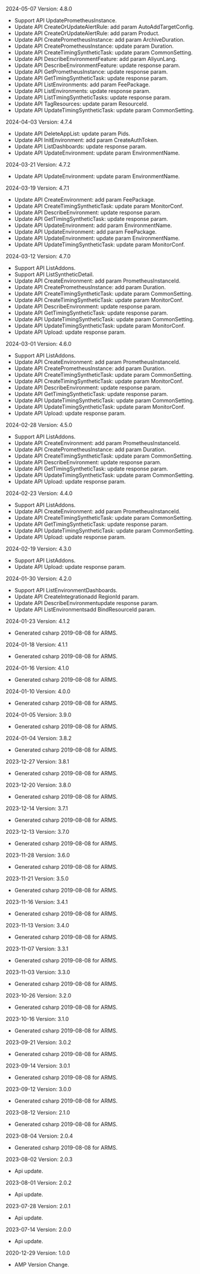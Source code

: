 2024-05-07 Version: 4.8.0
- Support API UpdatePrometheusInstance.
- Update API CreateOrUpdateAlertRule: add param AutoAddTargetConfig.
- Update API CreateOrUpdateAlertRule: add param Product.
- Update API CreatePrometheusInstance: add param ArchiveDuration.
- Update API CreatePrometheusInstance: update param Duration.
- Update API CreateTimingSyntheticTask: update param CommonSetting.
- Update API DescribeEnvironmentFeature: add param AliyunLang.
- Update API DescribeEnvironmentFeature: update response param.
- Update API GetPrometheusInstance: update response param.
- Update API GetTimingSyntheticTask: update response param.
- Update API ListEnvironments: add param FeePackage.
- Update API ListEnvironments: update response param.
- Update API ListTimingSyntheticTasks: update response param.
- Update API TagResources: update param ResourceId.
- Update API UpdateTimingSyntheticTask: update param CommonSetting.


2024-04-03 Version: 4.7.4
- Update API DeleteAppList: update param Pids.
- Update API InitEnvironment: add param CreateAuthToken.
- Update API ListDashboards: update response param.
- Update API UpdateEnvironment: update param EnvironmentName.


2024-03-21 Version: 4.7.2
- Update API UpdateEnvironment: update param EnvironmentName.


2024-03-19 Version: 4.7.1
- Update API CreateEnvironment: add param FeePackage.
- Update API CreateTimingSyntheticTask: update param MonitorConf.
- Update API DescribeEnvironment: update response param.
- Update API GetTimingSyntheticTask: update response param.
- Update API UpdateEnvironment: add param EnvironmentName.
- Update API UpdateEnvironment: add param FeePackage.
- Update API UpdateEnvironment: update param EnvironmentName.
- Update API UpdateTimingSyntheticTask: update param MonitorConf.


2024-03-12 Version: 4.7.0
- Support API ListAddons.
- Support API ListSyntheticDetail.
- Update API CreateEnvironment: add param PrometheusInstanceId.
- Update API CreatePrometheusInstance: add param Duration.
- Update API CreateTimingSyntheticTask: update param CommonSetting.
- Update API CreateTimingSyntheticTask: update param MonitorConf.
- Update API DescribeEnvironment: update response param.
- Update API GetTimingSyntheticTask: update response param.
- Update API UpdateTimingSyntheticTask: update param CommonSetting.
- Update API UpdateTimingSyntheticTask: update param MonitorConf.
- Update API Upload: update response param.


2024-03-01 Version: 4.6.0
- Support API ListAddons.
- Update API CreateEnvironment: add param PrometheusInstanceId.
- Update API CreatePrometheusInstance: add param Duration.
- Update API CreateTimingSyntheticTask: update param CommonSetting.
- Update API CreateTimingSyntheticTask: update param MonitorConf.
- Update API DescribeEnvironment: update response param.
- Update API GetTimingSyntheticTask: update response param.
- Update API UpdateTimingSyntheticTask: update param CommonSetting.
- Update API UpdateTimingSyntheticTask: update param MonitorConf.
- Update API Upload: update response param.


2024-02-28 Version: 4.5.0
- Support API ListAddons.
- Update API CreateEnvironment: add param PrometheusInstanceId.
- Update API CreatePrometheusInstance: add param Duration.
- Update API CreateTimingSyntheticTask: update param CommonSetting.
- Update API DescribeEnvironment: update response param.
- Update API GetTimingSyntheticTask: update response param.
- Update API UpdateTimingSyntheticTask: update param CommonSetting.
- Update API Upload: update response param.


2024-02-23 Version: 4.4.0
- Support API ListAddons.
- Update API CreateEnvironment: add param PrometheusInstanceId.
- Update API CreateTimingSyntheticTask: update param CommonSetting.
- Update API GetTimingSyntheticTask: update response param.
- Update API UpdateTimingSyntheticTask: update param CommonSetting.
- Update API Upload: update response param.


2024-02-19 Version: 4.3.0
- Support API ListAddons.
- Update API Upload: update response param.


2024-01-30 Version: 4.2.0
- Support API ListEnvironmentDashboards.
- Update API CreateIntegrationadd RegionId param.
- Update API DescribeEnvironmentupdate response param.
- Update API ListEnvironmentsadd BindResourceId param.


2024-01-23 Version: 4.1.2
- Generated csharp 2019-08-08 for ARMS.

2024-01-18 Version: 4.1.1
- Generated csharp 2019-08-08 for ARMS.

2024-01-16 Version: 4.1.0
- Generated csharp 2019-08-08 for ARMS.

2024-01-10 Version: 4.0.0
- Generated csharp 2019-08-08 for ARMS.

2024-01-05 Version: 3.9.0
- Generated csharp 2019-08-08 for ARMS.

2024-01-04 Version: 3.8.2
- Generated csharp 2019-08-08 for ARMS.

2023-12-27 Version: 3.8.1
- Generated csharp 2019-08-08 for ARMS.

2023-12-20 Version: 3.8.0
- Generated csharp 2019-08-08 for ARMS.

2023-12-14 Version: 3.7.1
- Generated csharp 2019-08-08 for ARMS.

2023-12-13 Version: 3.7.0
- Generated csharp 2019-08-08 for ARMS.

2023-11-28 Version: 3.6.0
- Generated csharp 2019-08-08 for ARMS.

2023-11-21 Version: 3.5.0
- Generated csharp 2019-08-08 for ARMS.

2023-11-16 Version: 3.4.1
- Generated csharp 2019-08-08 for ARMS.

2023-11-13 Version: 3.4.0
- Generated csharp 2019-08-08 for ARMS.

2023-11-07 Version: 3.3.1
- Generated csharp 2019-08-08 for ARMS.

2023-11-03 Version: 3.3.0
- Generated csharp 2019-08-08 for ARMS.

2023-10-26 Version: 3.2.0
- Generated csharp 2019-08-08 for ARMS.

2023-10-16 Version: 3.1.0
- Generated csharp 2019-08-08 for ARMS.

2023-09-21 Version: 3.0.2
- Generated csharp 2019-08-08 for ARMS.

2023-09-14 Version: 3.0.1
- Generated csharp 2019-08-08 for ARMS.

2023-09-12 Version: 3.0.0
- Generated csharp 2019-08-08 for ARMS.

2023-08-12 Version: 2.1.0
- Generated csharp 2019-08-08 for ARMS.

2023-08-04 Version: 2.0.4
- Generated csharp 2019-08-08 for ARMS.

2023-08-02 Version: 2.0.3
- Api update.

2023-08-01 Version: 2.0.2
- Api update.

2023-07-28 Version: 2.0.1
- Api update.

2023-07-14 Version: 2.0.0
- Api update.

2020-12-29 Version: 1.0.0
- AMP Version Change.

